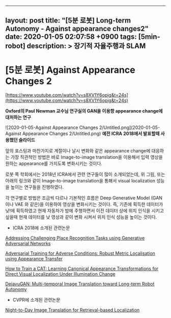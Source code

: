  ---
layout: post
title:  "[5분 로봇] Long-term Autonomy - Against appearance changes2"
date:   2020-01-05 02:07:58 +0900
tags: [5min-robot]
description: >
  장기적 자율주행과 SLAM
---


# [5분 로봇] Against Appearance Changes 2

[https://www.youtube.com/watch?v=s8XV1Y6opig&t=24s](https://www.youtube.com/watch?v=s8XV1Y6opig&t=24s)

**Oxford의 Paul Newman 교수님 연구실의 GAN을 이용항 appearance change에 대처하는 연구**

![2020-01-05-Against Appearance Changes 2/Untitled.png](2020-01-05-Against Appearance Changes 2/Untitled.png)
**예전 ICRA 2018에서 발표할때 사용했던 슬라이드**

앞의 포스팅과 마찬가지로 계절이나 날시 변화와 같은 appearance change에 대응하는 가장 직관적인 방법은 바로 Image-to-image translation을 이용해서 입력 영상을 원하는 appearance를 가지도록 변화시키는 것이다.

로봇 쪽 학회에서는 2018년 ICRA에서 관련 연구들이 많이 소개되었는데, 위 그림, 또는 아래의 링크와 같이 Image-to-image translation을 통해서 visual localization 성능을 높이는 연구들을 진행하였다.

각 연구별로 방법은 조금씩 다르나 기본적인 흐름은 Deep Generative Model (GAN이나 VAE 와 같은)을 이용하여 영상을 변화시키는 것이다. 즉, 기존에 획득한 데이터가 낮!에 획득하였고 현재 자동차가 밤에 주행하면서 이전 데이터 상에 위치 인식을 시키고 싶을때 현재 데이터를 낮 영상과 같이 변화 시켜서 위치 인식 성능을 높이는 것이다. 

- ICRA 2018에 소개된 관련논문

[Addressing Challenging Place Recognition Tasks using Generative Adversarial Networks](https://arxiv.org/abs/1709.08810)

[Adversarial Training for Adverse Conditions: Robust Metric Localisation using Appearance Transfer](https://arxiv.org/abs/1803.03341)

[How to Train a CAT: Learning Canonical Appearance Transformations for Direct Visual Localization Under Illumination Change](https://arxiv.org/abs/1709.03009)

[DejavuGAN: Multi-temporal Image Translation toward Long-term Robot Autonomy](https://irap.kaist.ac.kr/index.php/Main/Publication?action=bibentry&bibfile=ref.bib&bibref=ycho-2018-icraws)

- CVPR에 소개된 관련논문

[Night-to-Day Image Translation for Retrieval-based Localization](https://arxiv.org/abs/1809.09767)
